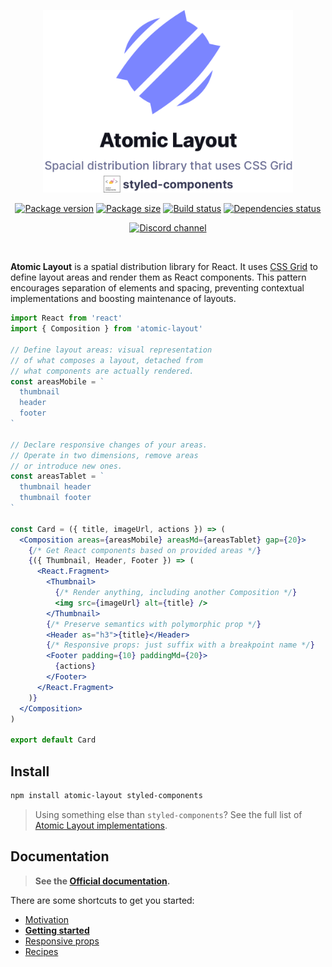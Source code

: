 <p align="center">
  <img src="https://raw.githubusercontent.com/kettanaito/atomic-layout/master/packages/atomic-layout/logo-full.png" width="400" alt="Atomic Layout logo" />
</p>

<div align="center">

[![Package version](https://img.shields.io/npm/v/atomic-layout.svg?color=%237B85FF)][npm-url]
[![Package size](https://img.shields.io/bundlephobia/minzip/atomic-layout.svg?color=%237B85FF)][bundlephobia-url]
[![Build status](https://img.shields.io/circleci/project/github/kettanaito/atomic-layout/master.svg)][build-url]
[![Dependencies status](https://img.shields.io/david/kettanaito/atomic-layout.svg?color=%237B85FF)][dependencies-url]

[![Discord channel](https://img.shields.io/discord/102860784329052160.svg?label=Chat&logo=discord&style=flat&color=%237B85FF)][community-reactiflux]

</div>

<br />

**Atomic Layout** is a spatial distribution library for React. It uses [CSS Grid][css-grid] to define layout areas and render them as React components. This pattern encourages separation of elements and spacing, preventing contextual implementations and boosting maintenance of layouts.

```jsx
import React from 'react'
import { Composition } from 'atomic-layout'

// Define layout areas: visual representation
// of what composes a layout, detached from
// what components are actually rendered.
const areasMobile = `
  thumbnail
  header
  footer
`

// Declare responsive changes of your areas.
// Operate in two dimensions, remove areas
// or introduce new ones.
const areasTablet = `
  thumbnail header
  thumbnail footer
`

const Card = ({ title, imageUrl, actions }) => (
  <Composition areas={areasMobile} areasMd={areasTablet} gap={20}>
    {/* Get React components based on provided areas */}
    {({ Thumbnail, Header, Footer }) => (
      <React.Fragment>
        <Thumbnail>
          {/* Render anything, including another Composition */}
          <img src={imageUrl} alt={title} />
        </Thumbnail>
        {/* Preserve semantics with polymorphic prop */}
        <Header as="h3">{title}</Header>
        {/* Responsive props: just suffix with a breakpoint name */}
        <Footer padding={10} paddingMd={20}>
          {actions}
        </Footer>
      </React.Fragment>
    )}
  </Composition>
)

export default Card
```

## Install

```bash
npm install atomic-layout styled-components
```

> Using something else than `styled-components`? See the full list of [Atomic Layout implementations](../../README.md#Implementations).

## Documentation

> **See the [Official documentation][atomic-layout-docs].**

There are some shortcuts to get you started:

- [Motivation](https://redd.gitbook.io/atomic-layout/motivation)
- [**Getting started**](https://redd.gitbook.io/atomic-layout/getting-started)
- [Responsive props](https://redd.gitbook.io/atomic-layout/fundamentals/responsive-props)
- [Recipes](https://redd.gitbook.io/atomic-layout/recipes/semantics)

[atomic-layout-docs]: https://redd.gitbook.io/atomic-layout
[npm-url]: https://npmjs.com/package/atomic-layout
[bundlephobia-url]: https://bundlephobia.com/result?p=atomic-layout
[build-url]: https://circleci.com/gh/kettanaito/atomic-layout
[dependencies-url]: https://david-dm.org/kettanaito/atomic-layout
[community-reactiflux]: https://discordapp.com/channels/102860784329052160/543033450924474378
[css-grid]: https://developer.mozilla.org/en-US/docs/Web/CSS/CSS_Grid_Layout
